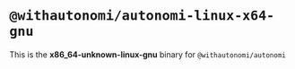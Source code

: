 # `@withautonomi/autonomi-linux-x64-gnu`

This is the **x86_64-unknown-linux-gnu** binary for `@withautonomi/autonomi`
